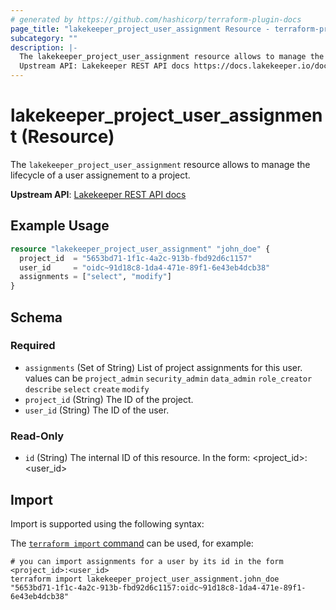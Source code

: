 ```yaml
---
# generated by https://github.com/hashicorp/terraform-plugin-docs
page_title: "lakekeeper_project_user_assignment Resource - terraform-provider-lakekeeper"
subcategory: ""
description: |-
  The lakekeeper_project_user_assignment resource allows to manage the lifecycle of a user assignement to a project.
  Upstream API: Lakekeeper REST API docs https://docs.lakekeeper.io/docs/nightly/api/management/#tag/permissions/operation/update_project_assignments
---
```


# lakekeeper_project_user_assignment (Resource)

The `lakekeeper_project_user_assignment` resource allows to manage the lifecycle of a user assignement to a project.

**Upstream API**: [Lakekeeper REST API docs](https://docs.lakekeeper.io/docs/nightly/api/management/#tag/permissions/operation/update_project_assignments)

## Example Usage

```terraform
resource "lakekeeper_project_user_assignment" "john_doe" {
  project_id  = "5653bd71-1f1c-4a2c-913b-fbd92d6c1157"
  user_id     = "oidc~91d18c8-1da4-471e-89f1-6e43eb4dcb38"
  assignments = ["select", "modify"]
}
```

<!-- schema generated by tfplugindocs -->
## Schema

### Required

- `assignments` (Set of String) List of project assignments for this user. values can be `project_admin` `security_admin` `data_admin` `role_creator` `describe` `select` `create` `modify`
- `project_id` (String) The ID of the project.
- `user_id` (String) The ID of the user.

### Read-Only

- `id` (String) The internal ID of this resource. In the form: <project_id>:<user_id>

## Import

Import is supported using the following syntax:

The [`terraform import` command](https://developer.hashicorp.com/terraform/cli/commands/import) can be used, for example:

```shell
# you can import assignments for a user by its id in the form <project_id>:<user_id>
terraform import lakekeeper_project_user_assignment.john_doe "5653bd71-1f1c-4a2c-913b-fbd92d6c1157:oidc~91d18c8-1da4-471e-89f1-6e43eb4dcb38"
```

